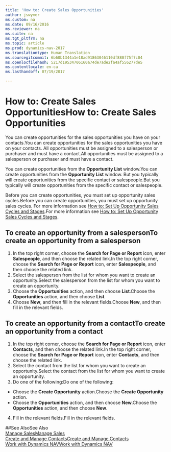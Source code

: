 ```yaml
---
title: 'How to: Create Sales Opportunities'
author: jswymer
ms.custom: na
ms.date: 09/16/2016
ms.reviewer: na
ms.suite: na
ms.tgt_pltfrm: na
ms.topic: article
ms.prod: dynamics-nav-2017
ms.translationtype: Human Translation
ms.sourcegitcommit: 6b60b1344a1e18ad91863046110df880f75f7c04
ms.openlocfilehash: 5217d19534706160a74de7ade2fa4af556277de5
ms.contentlocale: en-ca
ms.lasthandoff: 07/19/2017

---
```

# <a name="how-to-create-sales-opportunities"></a><span data-ttu-id="7f0cd-102">How to: Create Sales Opportunities</span><span class="sxs-lookup"><span data-stu-id="7f0cd-102">How to: Create Sales Opportunities</span></span>
<span data-ttu-id="7f0cd-103">You can create opportunities for the sales opportunities you have on your contacts.</span><span class="sxs-lookup"><span data-stu-id="7f0cd-103">You can create opportunities for the sales opportunities you have on your contacts.</span></span> <span data-ttu-id="7f0cd-104">All opportunities must be assigned to a salesperson or purchaser and must have a contact.</span><span class="sxs-lookup"><span data-stu-id="7f0cd-104">All opportunities must be assigned to a salesperson or purchaser and must have a contact.</span></span>

<span data-ttu-id="7f0cd-105">You can create opportunities from the **Opportunity List** window.</span><span class="sxs-lookup"><span data-stu-id="7f0cd-105">You can create opportunities from the **Opportunity List** window.</span></span> <span data-ttu-id="7f0cd-106">But you typically will create opportunities from the specific contact or salespeople.</span><span class="sxs-lookup"><span data-stu-id="7f0cd-106">But you typically will create opportunities from the specific contact or salespeople.</span></span>

<span data-ttu-id="7f0cd-107">Before you can create opportunities, you must set up opportunity sales cycles.</span><span class="sxs-lookup"><span data-stu-id="7f0cd-107">Before you can create opportunities, you must set up opportunity sales cycles.</span></span> <span data-ttu-id="7f0cd-108">For more information see [How to: Set Up Opportunity Sales Cycles and Stages](marketing-how-setup-opportunity-sales-cycles-stages.md).</span><span class="sxs-lookup"><span data-stu-id="7f0cd-108">For more information see [How to: Set Up Opportunity Sales Cycles and Stages](marketing-how-setup-opportunity-sales-cycles-stages.md).</span></span>

## <a name="to-create-an-opportunity-from-a-salesperson"></a><span data-ttu-id="7f0cd-109">To create an opportunity from a salesperson</span><span class="sxs-lookup"><span data-stu-id="7f0cd-109">To create an opportunity from a salesperson</span></span>
1. <span data-ttu-id="7f0cd-110">In the top right corner, choose the **Search for Page or Report** icon, enter **Salespeople**, and then choose the related link.</span><span class="sxs-lookup"><span data-stu-id="7f0cd-110">In the top right corner, choose the **Search for Page or Report** icon, enter **Salespeople**, and then choose the related link.</span></span>
2. <span data-ttu-id="7f0cd-111">Select the salesperson from the list for whom you want to create an opportunity.</span><span class="sxs-lookup"><span data-stu-id="7f0cd-111">Select the salesperson from the list for whom you want to create an opportunity.</span></span>
3. <span data-ttu-id="7f0cd-112">Choose the **Opportunities** action, and then choose **List**.</span><span class="sxs-lookup"><span data-stu-id="7f0cd-112">Choose the **Opportunities** action, and then choose **List**.</span></span>
4. <span data-ttu-id="7f0cd-113">Choose **New**, and then fill in the relevant fields.</span><span class="sxs-lookup"><span data-stu-id="7f0cd-113">Choose **New**, and then fill in the relevant fields.</span></span>  

<!-- taken out for OPS -->
<!-- [AZURE.INCLUDE [tooltip-note](../includes/tooltip-note.md)] -->

## <a name="to-create-an-opportunity-from-a-contact"></a><span data-ttu-id="7f0cd-114">To create an opportunity from a contact</span><span class="sxs-lookup"><span data-stu-id="7f0cd-114">To create an opportunity from a contact</span></span>
1. <span data-ttu-id="7f0cd-115">In the top right corner, choose the **Search for Page or Report** icon, enter **Contacts**, and then choose the related link.</span><span class="sxs-lookup"><span data-stu-id="7f0cd-115">In the top right corner, choose the **Search for Page or Report** icon, enter **Contacts**, and then choose the related link.</span></span>
2. <span data-ttu-id="7f0cd-116">Select the contact from the list for whom you want to create an opportunity.</span><span class="sxs-lookup"><span data-stu-id="7f0cd-116">Select the contact from the list for whom you want to create an opportunity.</span></span>
3. <span data-ttu-id="7f0cd-117">Do one of the following:</span><span class="sxs-lookup"><span data-stu-id="7f0cd-117">Do one of the following:</span></span>
  * <span data-ttu-id="7f0cd-118">Choose the **Create Opportunity** action.</span><span class="sxs-lookup"><span data-stu-id="7f0cd-118">Choose the **Create Opportunity** action.</span></span>
  * <span data-ttu-id="7f0cd-119">Choose the  **Opportunities** action, and then choose **New**.</span><span class="sxs-lookup"><span data-stu-id="7f0cd-119">Choose the  **Opportunities** action, and then choose **New**.</span></span>
4. <span data-ttu-id="7f0cd-120">Fill in the relevant fields.</span><span class="sxs-lookup"><span data-stu-id="7f0cd-120">Fill in the relevant fields.</span></span>

##<a name="see-also"></a><span data-ttu-id="7f0cd-121">See Also</span><span class="sxs-lookup"><span data-stu-id="7f0cd-121">See Also</span></span>  
[<span data-ttu-id="7f0cd-122">Manage Sales</span><span class="sxs-lookup"><span data-stu-id="7f0cd-122">Manage Sales</span></span>](sales-manage-sales.md)  
[<span data-ttu-id="7f0cd-123">Create and Manage Contacts</span><span class="sxs-lookup"><span data-stu-id="7f0cd-123">Create and Manage Contacts</span></span>](marketing-contacts.md)  
[<span data-ttu-id="7f0cd-124">Work with Dynamics NAV</span><span class="sxs-lookup"><span data-stu-id="7f0cd-124">Work with Dynamics NAV</span></span>](ui-work-product.md)


